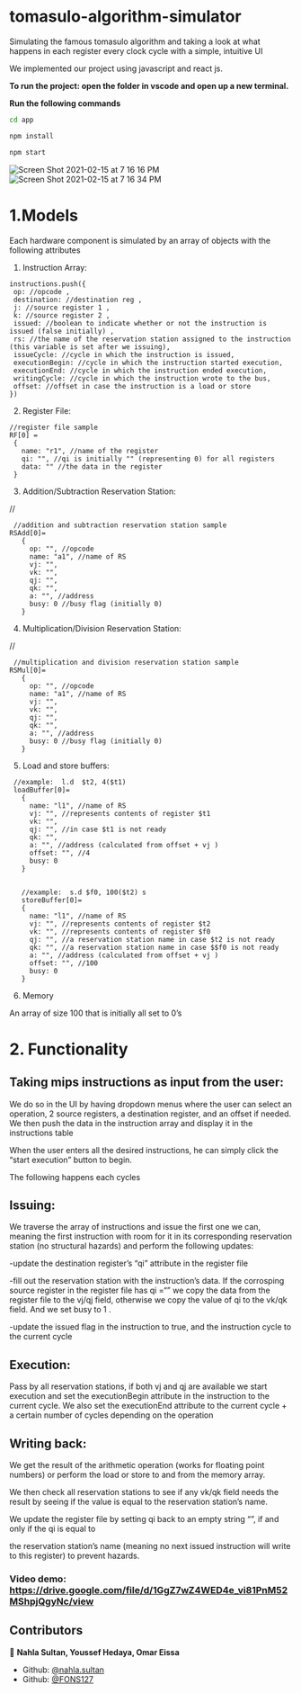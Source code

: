 # tomasulo-algorithm-simulator
Simulating the famous tomasulo algorithm and taking a look at what happens in each register every clock cycle with a simple, intuitive UI



We implemented our project using javascript and react js. 

**To run the project: open the folder in vscode and open up a new terminal.**

**Run the following commands**

```sh
cd app

npm install

npm start
```

![Screen Shot 2021-02-15 at 7 16 16 PM](https://user-images.githubusercontent.com/46445279/107977322-9429b800-6fc3-11eb-829d-e338a7aed63d.png)
![Screen Shot 2021-02-15 at 7 16 34 PM](https://user-images.githubusercontent.com/46445279/107977339-9be95c80-6fc3-11eb-9884-6098e69500e5.png)




# 1.Models

Each hardware component is simulated by an array of objects with the following attributes



1. Instruction Array:	


```
instructions.push({
 op: //opcode ,
 destination: //destination reg ,
 j: //source register 1 ,
 k: //source register 2 ,
 issued: //boolean to indicate whether or not the instruction is issued (false initially) ,
 rs: //the name of the reservation station assigned to the instruction (this variable is set after we issuing),
 issueCycle: //cycle in which the instruction is issued,
 executionBegin: //cycle in which the instruction started execution,
 executionEnd: //cycle in which the instruction ended execution,
 writingCycle: //cycle in which the instruction wrote to the bus,
 offset: //offset in case the instruction is a load or store
})

```



2. Register File:

	


```
//register file sample
RF[0] =
 {
   name: "r1", //name of the register
   qi: "", //qi is initially "" (representing 0) for all registers
   data: "" //the data in the register
 }

```



3. Addition/Subtraction Reservation Station:

//


```
 //addition and subtraction reservation station sample
RSAdd[0]=
   {
     op: "", //opcode
     name: "a1", //name of RS
     vj: "",
     vk: "",
     qj: "",
     qk: "",
     a: "", //address
     busy: 0 //busy flag (initially 0)
   }

```



4. Multiplication/Division Reservation Station:

//


```
 //multiplication and division reservation station sample
RSMul[0]=
   {
     op: "", //opcode
     name: "a1", //name of RS
     vj: "",
     vk: "",
     qj: "",
     qk: "",
     a: "", //address
     busy: 0 //busy flag (initially 0)
   }

```



5. Load and store buffers:


```
 //example:  l.d  $t2, 4($t1)
 loadBuffer[0]=
   {
     name: "l1", //name of RS
     vj: "", //represents contents of register $t1
     vk: "",
     qj: "", //in case $t1 is not ready
     qk: "",
     a: "", //address (calculated from offset + vj )
     offset: "", //4
     busy: 0
   }


   //example:  s.d $f0, 100($t2) s
   storeBuffer[0]=
   {
     name: "l1", //name of RS
     vj: "", //represents contents of register $t2
     vk: "", //represents contents of register $f0
     qj: "", //a reservation station name in case $t2 is not ready
     qk: "", //a reservation station name in case $$f0 is not ready
     a: "", //address (calculated from offset + vj )
     offset: "", //100
     busy: 0
   }

```



6. Memory

An array of size 100 that is initially all set to 0’s


# 2. Functionality


## Taking mips instructions as input from the user:

We do so in the UI by having dropdown menus where the user can select an operation, 2 source registers, a destination register, and an offset if needed. We then push the data in the instruction array and display it in the instructions table

When the user enters all the desired instructions, he can simply click the “start execution” button to begin.

The following happens each cycles


## Issuing: 

We traverse the array of instructions and issue the first one we can, meaning the first instruction with room for it in its corresponding reservation station (no structural hazards) and perform the following updates:

-update the destination register’s “qi” attribute in the register file

-fill out the reservation station with the instruction’s data. If the corrosping source register in the register file has qi =“” we copy the data from the register file to the vj/qj field, otherwise we copy the value of qi to the vk/qk field. And we set busy to 1 .

-update the issued flag in the instruction to true, and the instruction cycle to the current cycle


## Execution: 

Pass by all reservation stations, if both vj and qj are available we start execution and set the executionBegin attribute in the instruction to the current cycle. We also set the executionEnd attribute to the current cycle + a certain number of cycles depending on the operation


## Writing back: 

We get the result of the arithmetic operation (works for floating point numbers) or perform the load or store to and from the memory array.   

We then check all reservation stations to see if any vk/qk field needs the result by seeing if the value is equal to the reservation station’s name. 

We update the register file by setting qi back to an empty string “”, if and only if the qi is equal to 

the reservation station’s name (meaning no next issued instruction will write to this register) to prevent hazards. 


### Video demo: https://drive.google.com/file/d/1GgZ7wZ4WED4e_vi81PnM52MShpjQgyNc/view

## Contributors

👤 **Nahla Sultan, Youssef Hedaya, Omar Eissa**

* Github: [@nahla.sultan](https://github.com/nahla.sultan)
* Github: [@FONS127](https://github.com/FONS127)
